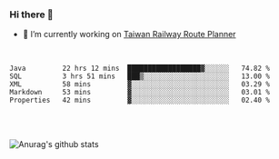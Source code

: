 ### Hi there 👋

- 🔭 I’m currently working on [Taiwan Railway Route Planner](https://github.com/Taiwan-Railway-Route-Planner)

<br/>

<!--START_SECTION:waka-->
```text
Java         22 hrs 12 mins  ██████████████████▓░░░░░░   74.82 % 
SQL          3 hrs 51 mins   ███▒░░░░░░░░░░░░░░░░░░░░░   13.00 % 
XML          58 mins         ▓░░░░░░░░░░░░░░░░░░░░░░░░   03.29 % 
Markdown     53 mins         ▓░░░░░░░░░░░░░░░░░░░░░░░░   03.01 % 
Properties   42 mins         ▓░░░░░░░░░░░░░░░░░░░░░░░░   02.40 % 
```
<!--END_SECTION:waka-->

<br/>
<br/>

![Anurag's github stats](https://github-readme-stats.vercel.app/api?username=DepickereSven&show_icons=true&theme=tokyonight)



<!--
**DepickereSven/DepickereSven** is a ✨ _special_ ✨ repository because its `README.md` (this file) appears on your GitHub profile.

Here are some ideas to get you started:

- 🔭 I’m currently working on ...
- 🌱 I’m currently learning ...
- 👯 I’m looking to collaborate on ...
- 🤔 I’m looking for help with ...
- 💬 Ask me about ...
- 📫 How to reach me: ...
- 😄 Pronouns: ...
- ⚡ Fun fact: ...
-->
